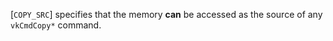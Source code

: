 [`COPY_SRC`] specifies that the memory  **can** 
be accessed as the source of any `vkCmdCopy*` command.